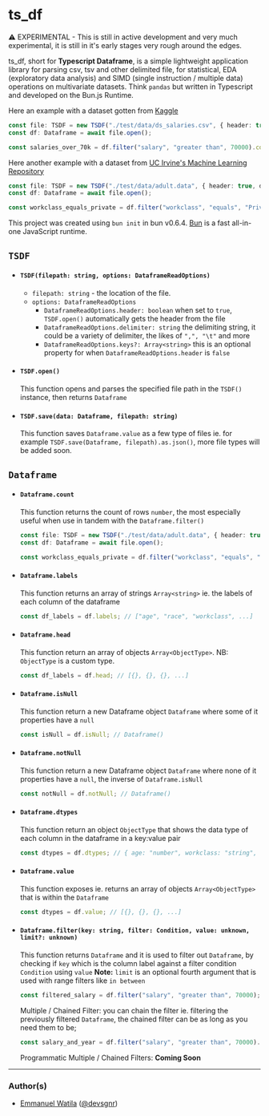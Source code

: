 # ts_df

⚠️ EXPERIMENTAL - This is still in active development and very much experimental, it is still in it's early stages very rough around the edges.

ts_df, short for **Typescript Dataframe**, is a simple lightweight application library for parsing csv, tsv and other delimited file, for statistical, EDA (exploratory data analysis) and SIMD (single instruction / multiple data) operations on multivariate datasets. Think `pandas` but written in Typescript and developed on the Bun.js Runtime.

Here an example with a dataset gotten from [Kaggle](https://www.kaggle.com/datasets/inductiveanks/employee-salaries-for-different-job-roles)

```typescript
const file: TSDF = new TSDF("./test/data/ds_salaries.csv", { header: true, delimiter: "," });
const df: Dataframe = await file.open();

const salaries_over_70k = df.filter("salary", "greater than", 70000).count; // 447;
```

Here another example with a dataset from [UC Irvine's Machine Learning Repository](https://archive.ics.uci.edu/dataset/2/adult)

```typescript
const file: TSDF = new TSDF("./test/data/adult.data", { header: true, delimiter: "," });
const df: Dataframe = await file.open();

const workclass_equals_private = df.filter("workclass", "equals", "Private").count; // 22,696
```

This project was created using `bun init` in bun v0.6.4. [Bun](https://bun.sh) is a fast all-in-one JavaScript runtime.

## `TSDF`

- #### `TSDF(filepath: string, options: DataframeReadOptions)`
  - `filepath: string` - the location of the file.
  - `options: DataframeReadOptions`
    - `DataframeReadOptions.header: boolean` when set to `true`, `TSDF.open()` automatically gets the header from the file
    - `DataframeReadOptions.delimiter: string` the delimiting string, it could be a variety of delimiter, the likes of `",", "\t"` and more
    - `DataframeReadOptions.keys?: Array<string>` this is an optional property for when `DataframeReadOptions.header` is `false`
- #### `TSDF.open()`
  This function opens and parses the specified file path in the `TSDF()` instance, then returns `Dataframe`
- #### `TSDF.save(data: Dataframe, filepath: string)`
  This function saves `Dataframe.value` as a few type of files ie. for example `TSDF.save(Dataframe, filepath).as.json()`, more file types will be added soon.

## `Dataframe`

- #### `Dataframe.count`

  This function returns the count of rows `number`, the most especially useful when use in tandem with the `Dataframe.filter()`

  ```typescript
  const file: TSDF = new TSDF("./test/data/adult.data", { header: true, delimiter: "," });
  const df: Dataframe = await file.open();

  const workclass_equals_private = df.filter("workclass", "equals", "Private").count; // 22,696
  ```

- #### `Dataframe.labels`

  This function returns an array of strings `Array<string>` ie. the labels of each column of the dataframe

  ```typescript
  const df_labels = df.labels; // ["age", "race", "workclass", ...]
  ```

- #### `Dataframe.head`

  This function return an array of objects `Array<ObjectType>`. NB: `ObjectType` is a custom type.

  ```typescript
  const df_labels = df.head; // [{}, {}, {}, ...]
  ```

- #### `Dataframe.isNull`

  This function return a new Dataframe object `Dataframe` where some of it properties have a `null`

  ```typescript
  const isNull = df.isNull; // Dataframe()
  ```

- #### `Dataframe.notNull`

  This function return a new Dataframe object `Dataframe` where none of it properties have a `null`, the inverse of `Dataframe.isNull`

  ```typescript
  const notNull = df.notNull; // Dataframe()
  ```

- #### `Dataframe.dtypes`

  This function return an object `ObjectType` that shows the data type of each column in the dataframe in a key:value pair

  ```typescript
  const dtypes = df.dtypes; // { age: "number", workclass: "string", ... }
  ```

- #### `Dataframe.value`

  This function exposes ie. returns an array of objects `Array<ObjectType>` that is within the `Dataframe`

  ```typescript
  const dtypes = df.value; // [{}, {}, {}, ...]
  ```

- #### `Dataframe.filter(key: string, filter: Condition, value: unknown, limit?: unknown)`

  This function returns `Dataframe` and it is used to filter out `Dataframe`, by checking if `key` which is the column label against a filter condition `Condition` using `value`
  **Note:** `limit` is an optional fourth argument that is used with range filters like `in between`

  ```typescript
  const filtered_salary = df.filter("salary", "greater than", 70000); // Dataframe
  ```

  Multiple / Chained Filter: you can chain the filter ie. filtering the previously filtered `Dataframe`, the chained filter can be as long as you need them to be;

  ```typescript
  const salary_and_year = df.filter("salary", "greater than", 70000).filter("work_year", "equals", 2020); // Dataframe
  ```

  Programmatic Multiple / Chained Filters:
  **Coming Soon**

---

### Author(s)

- [Emmanuel Watila](https://devsgnr.xyz) ([@devsgnr](https://github.com/devsgnr))
